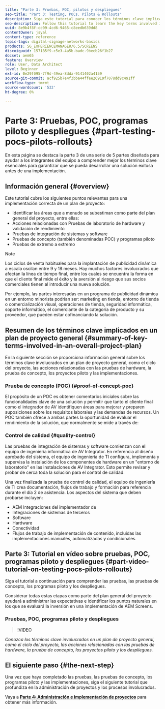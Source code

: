 ```yaml
---
title: "Parte 3: Pruebas, POC, pilotos y despliegues"
seo-title: "Part 3: Testing, POCs, Pilots & Rollouts"
description: Siga este tutorial para conocer los términos clave implicados en un plan de proyecto general, como el ciclo del proyecto, las acciones relacionadas con las pruebas de hardware, la prueba de concepto, los programas piloto y los despliegues.
seo-description: Follow this tutorial to learn the key terms involved in an overall project plan such as project cycle, actions surrounding hardware testing, Proof Of Concept, pilots and rollouts.
uuid: 8e9b4f8f-cc09-4cd6-9465-c8eedb639dd8
contentOwner: jsyal
content-type: reference
topic-tags: digital-signage-networks-basics
products: SG_EXPERIENCEMANAGER/6.5/SCREENS
discoiquuid: 157185f9-c5e3-4a5b-badc-9becb26f1b27
docset: aem65
feature: Overview
role: User, Data Architect
level: Beginner
exl-id: 0e29f095-7f9d-49ea-8dda-9141402a4159
source-git-commit: acf925b7e4f3bba44ffee26919f7078dd9c491ff
workflow-type: tm+mt
source-wordcount: '532'
ht-degree: 0%

---
```


# Parte 3: Pruebas, POC, programas piloto y despliegues {#part-testing-pocs-pilots-rollouts}

En esta página se destaca la parte 3 de una serie de 5 partes diseñada para ayudar a los integrantes del equipo a comprender mejor los términos clave esenciales para garantizar que se pueda desarrollar una solución exitosa antes de una implementación.

## Información general {#overview}

Este tutorial cubre los siguientes puntos relevantes para una implementación correcta de un plan de proyecto:

* Identificar las áreas que a menudo se subestiman como parte del plan general del proyecto, entre ellas:
* Acciones relacionadas con Pruebas de laboratorio de hardware y validación de rendimiento
* Pruebas de integración de sistemas y software
* Pruebas de concepto (también denominadas POC) y programas piloto
* Pruebas de extremo a extremo

>[!NOTE]
>
>Los ciclos de venta habituales para la implantación de publicidad dinámica a escala oscilan entre 9 y 18 meses. Hay muchos factores involucrados que afectan la línea de tiempo final, entre los cuales se encuentra la forma en que el cliente final mide el éxito y la aversión al riesgo que sus socios comerciales tienen al introducir una nueva solución.

Por ejemplo, las partes interesadas en un programa de publicidad dinámica en un entorno minorista podrían ser: marketing en tienda, entorno de tienda o comercialización visual, operaciones de tienda, seguridad informática, soporte informático, el comerciante de la categoría de producto y su proveedor, que pueden estar cofinanciando la solución.

## Resumen de los términos clave implicados en un plan de proyecto general {#summary-of-key-terms-involved-in-an-overall-project-plan}

En la siguiente sección se proporciona información general sobre los términos clave involucrados en un plan de proyecto general, como el ciclo del proyecto, las acciones relacionadas con las pruebas de hardware, la prueba de concepto, los proyectos piloto y las implementaciones.

### Prueba de concepto (POC) {#proof-of-concept-poc}

El propósito de un POC es obtener comentarios iniciales sobre las funcionalidades clave de una solución y permitir que tanto el cliente final como el integrador de AV identifiquen áreas para mejorar y preparen suposiciones sobre los requisitos laborales y las demandas de recursos. Un POC también ofrece a ambas partes la oportunidad de evaluar el rendimiento de la solución, que normalmente se mide a través de:

### Control de calidad {#quality-control}

Las pruebas de integración de sistemas y software comienzan con el equipo de ingeniería informática de AV Integrator. En referencia al diseño aprobado del sistema, el equipo de ingeniería de TI configura, implementa y supervisa la instalación de los componentes de hardware en un &quot;entorno de laboratorio&quot; en las instalaciones de AV Integrator. Esto permite revisar y probar de cerca toda la solución para el control de calidad.

Una vez finalizada la prueba de control de calidad, el equipo de ingeniería de TI crea documentación, flujos de trabajo y formación para referencia durante el día 2 de asistencia. Los aspectos del sistema que deben probarse incluyen:

* AEM Integraciones del implementador de
* Integraciones de sistemas de terceros
* Software
* Hardware
* Conectividad
* Flujos de trabajo de implementación de contenido, incluidas las implementaciones manuales, automatizadas y condicionales.

## Parte 3: Tutorial en vídeo sobre pruebas, POC, programas piloto y despliegues {#part-video-tutorial-on-testing-pocs-pilots-rollouts}

Siga el tutorial a continuación para comprender las pruebas, las pruebas de concepto, los programas piloto y los despliegues.

Considerar todas estas etapas como parte del plan general del proyecto ayudará a administrar las expectativas e identificar los puntos naturales en los que se evaluará la inversión en una implementación de AEM Screens.

### Pruebas, POC, programas piloto y despliegues

>[!VIDEO](https://video.tv.adobe.com/v/28405)

*Conozca los términos clave involucrados en un plan de proyecto general, como el ciclo del proyecto, las acciones relacionadas con las pruebas de hardware, la prueba de concepto, los proyectos piloto y los despliegues.*

## El siguiente paso {#the-next-step}

Una vez que haya completado las pruebas, las pruebas de concepto, los programas piloto y las implementaciones, siga el siguiente tutorial que profundiza en la administración de proyectos y los procesos involucrados.

Vaya a **[Parte 4: Administración e implementación de proyectos](project-management-and-deployment.md)** para obtener más información.
